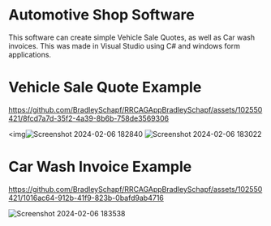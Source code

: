 # Automotive Shop Software

This software can create simple Vehicle Sale Quotes, as well as Car wash invoices. This was made in Visual Studio using C# and windows form applications.

# Vehicle Sale Quote Example

https://github.com/BradleySchapf/RRCAGAppBradleySchapf/assets/102550421/8fcd7a7d-35f2-4a39-8b6b-758de3569306

<img![Screenshot 2024-02-06 182840](https://github.com/BradleySchapf/RRCAGAppBradleySchapf/assets/102550421/0c0100a7-06e0-4278-bb62-68a0602d8c30)
![Screenshot 2024-02-06 183022](https://github.com/BradleySchapf/RRCAGAppBradleySchapf/assets/102550421/d1ca64aa-1000-4a38-95cd-58b7063e662c)


# Car Wash Invoice Example


https://github.com/BradleySchapf/RRCAGAppBradleySchapf/assets/102550421/1016ac64-912b-41f9-823b-0bafd9ab4716



![Screenshot 2024-02-06 183538](https://github.com/BradleySchapf/RRCAGAppBradleySchapf/assets/102550421/d9c63d40-27be-43ef-902a-4603596a88cb)
